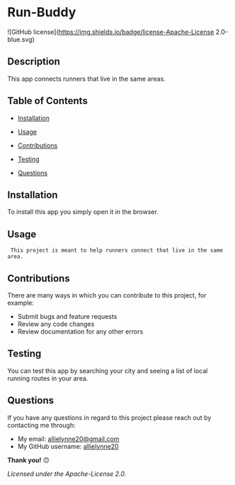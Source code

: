 
  # **Run-Buddy**

  ![GitHub license](https://img.shields.io/badge/license-Apache-License 2.0-blue.svg)

  ## **Description**
  This app connects runners that live in the same areas.

  ## **Table of Contents**

  * [Installation](#Installation)

  * [Usage](#Usage)

  * [Contributions](#Contributions)

  * [Testing](#Testing)

  * [Questions](#Questions)


  ## **Installation**
  To install this app you simply open it in the browser.

  ## **Usage**
     This project is meant to help runners connect that live in the same area. 

  ## **Contributions**
  There are many ways in which you can contribute to this project, for example:
  - Submit bugs and feature requests
  - Review any code changes 
  - Review documentation for any other errors

  ## **Testing**
  You can test this app by searching your city and seeing a list of local running routes in your area.

  ## **Questions** 
  If you have any questions in regard to this project please reach out by contacting me through: 
  - My email: allielynne20@gmail.com
  - My GitHub username: [allielynne20](https://github.com/allielynne20)


  **Thank you!** :upside_down_face:


  *Licensed under the Apache-License 2.0.*
  

